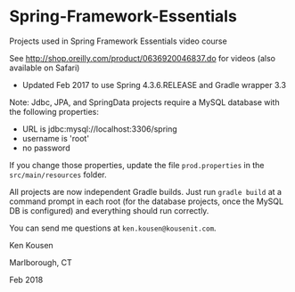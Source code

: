 # Spring-Framework-Essentials
Projects used in Spring Framework Essentials video course

See http://shop.oreilly.com/product/0636920046837.do for videos (also available on Safari)

* Updated Feb 2017 to use Spring 4.3.6.RELEASE and Gradle wrapper 3.3

Note: Jdbc, JPA, and SpringData projects require a MySQL database with the following properties:
- URL is jdbc:mysql://localhost:3306/spring
- username is 'root'
- no password

If you change those properties, update the file `prod.properties` in the `src/main/resources` folder.

All projects are now independent Gradle builds. Just run `gradle build`
at a command prompt in each root (for the database projects, once the MySQL DB is configured) and everything should run correctly.

You can send me questions at `ken.kousen@kousenit.com`.

Ken Kousen

Marlborough, CT

Feb 2018
